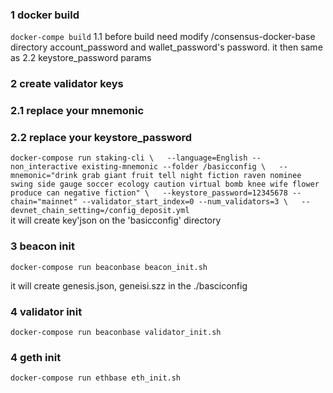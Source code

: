 ### 1 docker build 
``docker-compe build``
1.1 before build need modify /consensus-docker-base directory account_password and wallet_password's password. it then same as 2.2 keystore_password params

### 2 create validator keys
### 2.1 replace your mnemonic
### 2.2 replace your keystore_password
``docker-compose run staking-cli \  
--language=English --non_interactive existing-mnemonic --folder /basicconfig \  
--mnemonic="drink grab giant fruit tell night fiction raven nominee swing side gauge soccer ecology caution virtual bomb knee wife flower produce can negative fiction" \  
--keystore_password=12345678 --chain="mainnet" --validator_start_index=0 --num_validators=3 \  
--devnet_chain_setting=/config_deposit.yml ``  
it will create key'json on the 'basicconfig' directory

### 3 beacon init
``docker-compose run beaconbase beacon_init.sh``

it will create genesis.json, geneisi.szz in the ./basciconfig

### 4 validator init 
``docker-compose run beaconbase validator_init.sh``

### 4 geth init 
``docker-compose run ethbase eth_init.sh``



